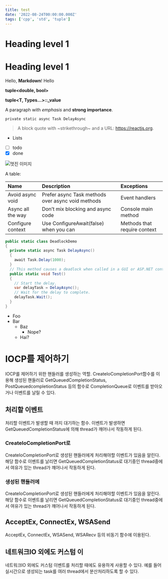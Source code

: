 ```yaml
---
title: test
date: '2022-08-24T00:00:00.000Z'
tags: ['cpp', 'std', 'tuple']
---
```


# Heading level 1

# Heading level 1

Hello, **Markdown**! Hello

**tuple<double, bool>**

**tuple<T, Types...>::\_value**

A paragraph with _emphasis_ and **strong importance**.

`private static async Task DelayAsync`

> A block quote with ~strikethrough~ and a URL: https://reactjs.org.

- Lists
- [ ] todo
- [x] done

![멋진 이미지](/resources/202502_report.png)

A table:

| Name              | Description                                       | Exceptions                    |
| :---------------- | :------------------------------------------------ | :---------------------------- |
| Avoid async void  | Prefer async Task methods over async void methods | Event handlers                |
| Async all the way | Don’t mix blocking and async code                 | Console main method           |
| Configure context | Use ConfigureAwait(false) when you can            | Methods that require con­text |

```csharp {1,3-4} showLineNumbers
public static class DeadlockDemo
{
  private static async Task DelayAsync()
  {
    await Task.Delay(1000);
  }
  // This method causes a deadlock when called in a GUI or ASP.NET context.
  public static void Test()
  {
    // Start the delay.
    var delayTask = DelayAsync();
    // Wait for the delay to complete.
    delayTask.Wait();
  }
}
```

- Foo
- Bar
  - Baz
    - Nope?
  - Hai?

# IOCP를 제어하기

IOCP를 제어하기 위한 핸들러를 생성하는 역할. CreateIoCompletionPort함수를 이용해 생성된 핸들러로 GetQueuedCompletionStatus, PostQueuedcompletionStatus 등의 함수로 CompletionQueue로 이벤트를 받아오거나 이벤트를 날릴 수 있다.

## 처리할 이벤트

처리할 이벤트가 발생할 때 까지 대기하는 함수. 이벤트가 발생하면 GetQueuedCompletionStatus에 의해 thread가 깨어나서 작동하게 된다.

### CreateIoCompletionPort로

CreateIoCompletionPort로 생성된 핸들러에게 처리해야할 이벤트가 있음을 알린다. 해당 함수로 이벤트를 날리면 GetQueuedCompletionStatus로 대기중인 thread중에서 여유가 있는 thread가 꺠어나서 작동하게 된다.

### 생성된 핸들러에

CreateIoCompletionPort로 생성된 핸들러에게 처리해야할 이벤트가 있음을 알린다. 해당 함수로 이벤트를 날리면 GetQueuedCompletionStatus로 대기중인 thread중에서 여유가 있는 thread가 꺠어나서 작동하게 된다.

## AcceptEx, ConnectEx, WSASend

AcceptEx, ConnectEx, WSASend, WSARecv 등의 비동기 함수에 이용된다.

## 네트워크IO 외에도 커스텀 이

네트워크IO 외에도 커스텀 이벤트를 처리할 때에도 유용하게 사용할 수 있다. 예를 들어 실시간으로 생성되는 task를 여러 thread에서 분산처리하도록 할 수 있다.
